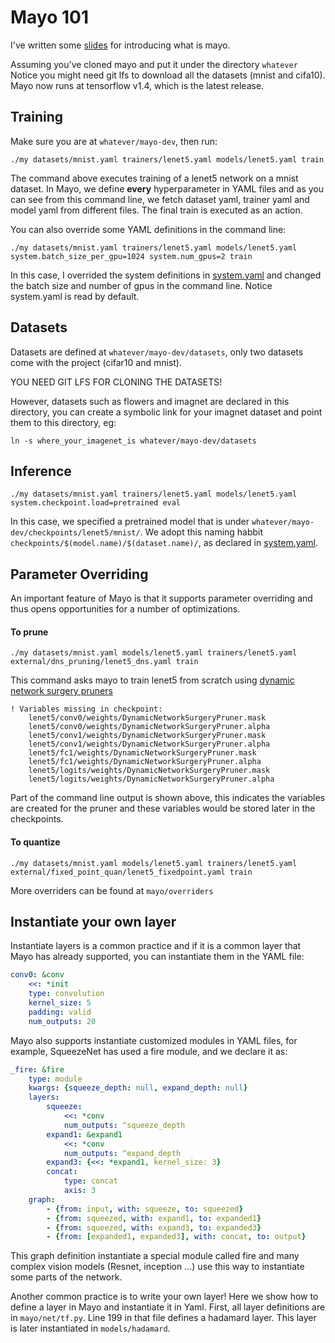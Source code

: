 # Mayo 101
I've written some [slides](https://www.overleaf.com/read/rtrqmcmkfkhv) for introducing what is mayo.

Assuming you've cloned mayo and put it under the directory ```whatever```
Notice you might need git lfs to download all the datasets (mnist and cifa10).
Mayo now runs at tensorflow v1.4, which is the latest release.

## Training
Make sure you are at ```whatever/mayo-dev```, then run:

```Shell
./my datasets/mnist.yaml trainers/lenet5.yaml models/lenet5.yaml train
```
The command above executes training of a lenet5 network on a mnist dataset.
In Mayo, we define **every** hyperparameter in YAML files and as you can see
from this command line, we fetch dataset yaml, trainer yaml and model yaml
from different files.
The final train is executed as an action.

You can also override some YAML definitions in the command line:
```Shell
./my datasets/mnist.yaml trainers/lenet5.yaml models/lenet5.yaml system.batch_size_per_gpu=1024 system.num_gpus=2 train
```

In this case, I overrided the system definitions in [system.yaml](../mayo/system.yaml) and changed
the batch size and number of gpus in the command line.
Notice system.yaml is read by default.

## Datasets
Datasets are defined at ```whatever/mayo-dev/datasets```, only two datasets
come with the project (cifar10 and mnist).

YOU NEED GIT LFS FOR CLONING THE DATASETS!

However, datasets such as flowers and imagnet are declared in this directory,
you can create a symbolic link for your imagnet dataset and point them to this
directory, eg:
```Shell
ln -s where_your_imagenet_is whatever/mayo-dev/datasets
```

## Inference
```Shell
./my datasets/mnist.yaml trainers/lenet5.yaml models/lenet5.yaml system.checkpoint.load=pretrained eval
```

In this case, we specified a pretrained model that is under ```whatever/mayo-dev/checkpoints/lenet5/mnist/```.
We adopt this naming habbit ```checkpoints/$(model.name)/$(dataset.name)/```, as
declared in [system.yaml](../mayo/system.yaml).

## Parameter Overriding
An important feature of Mayo is that it supports parameter overriding and thus opens opportunities
for a number of optimizations.

#### To prune
```Shell
./my datasets/mnist.yaml models/lenet5.yaml trainers/lenet5.yaml external/dns_pruning/lenet5_dns.yaml train
```
This command asks mayo to train lenet5 from scratch using [dynamic network surgery pruners](../mayo/override/prune.py)

```Shell
! Variables missing in checkpoint:
    lenet5/conv0/weights/DynamicNetworkSurgeryPruner.mask
    lenet5/conv0/weights/DynamicNetworkSurgeryPruner.alpha
    lenet5/conv1/weights/DynamicNetworkSurgeryPruner.mask
    lenet5/conv1/weights/DynamicNetworkSurgeryPruner.alpha
    lenet5/fc1/weights/DynamicNetworkSurgeryPruner.mask
    lenet5/fc1/weights/DynamicNetworkSurgeryPruner.alpha
    lenet5/logits/weights/DynamicNetworkSurgeryPruner.mask
    lenet5/logits/weights/DynamicNetworkSurgeryPruner.alpha
```
Part of the command line output is shown above, this indicates the variables are created for the pruner and these variables would be stored later in the checkpoints.

#### To quantize
```Shell
./my datasets/mnist.yaml models/lenet5.yaml trainers/lenet5.yaml external/fixed_point_quan/lenet5_fixedpoint.yaml train
```
More overriders can be found at ```mayo/overriders```

## Instantiate your own layer
Instantiate layers is a common practice and if it is a common layer that Mayo has already supported, you can instantiate them in the YAML file:
```Yaml
conv0: &conv
    <<: *init
    type: convolution
    kernel_size: 5
    padding: valid
    num_outputs: 20
```

Mayo also supports instantiate customized modules in YAML files, for example, SqueezeNet has used a fire module, and we declare it as:
```Yaml
_fire: &fire
    type: module
    kwargs: {squeeze_depth: null, expand_depth: null}
    layers:
        squeeze:
            <<: *conv
            num_outputs: ^squeeze_depth
        expand1: &expand1
            <<: *conv
            num_outputs: ^expand_depth
        expand3: {<<: *expand1, kernel_size: 3}
        concat:
            type: concat
            axis: 3
    graph:
        - {from: input, with: squeeze, to: squeezed}
        - {from: squeezed, with: expand1, to: expanded1}
        - {from: squeezed, with: expand3, to: expanded3}
        - {from: [expanded1, expanded3], with: concat, to: output}
```
This graph definition instantiate a special module called fire and many complex vision models (Resnet, inception ...) use this way to instantiate some parts of the network.

Another common practice is to write your own layer!
Here we show how to define a layer in Mayo and instantiate it in Yaml.
First, all layer definitions are in ```mayo/net/tf.py```.
Line 199 in that file defines a hadamard layer.
This layer is later instantiated in ```models/hadamard```.
